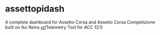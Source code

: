 # assettopidash

A complete dashboard for Assetto Corsa and Assetto Corsa Competizione built on Iko Reins [url](https://www.racedepartment.com/downloads/telemetry-tool-for-acc.34563/)Telemetry Tool for ACC 13.1)
